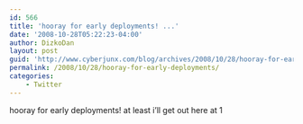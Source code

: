 ```yaml
---
id: 566
title: 'hooray for early deployments! ...'
date: '2008-10-28T05:22:23-04:00'
author: DizkoDan
layout: post
guid: 'http://www.cyberjunx.com/blog/archives/2008/10/28/hooray-for-early-deployments/'
permalink: /2008/10/28/hooray-for-early-deployments/
categories:
    - Twitter
---
```


hooray for early deployments! at least i’ll get out here at 1